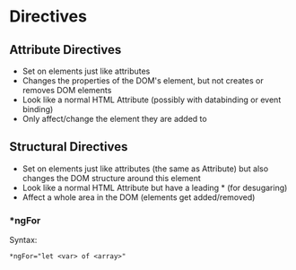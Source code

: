 # Directives

## Attribute Directives

* Set on elements just like attributes
* Changes the properties of the DOM's element, but not creates or removes DOM elements
* Look like a normal HTML Attribute (possibly with databinding or event binding)
* Only affect/change the element they are added to

## Structural Directives

* Set on elements just like attributes (the same as Attribute) but also changes the DOM structure around this element
* Look like a normal HTML Attribute but have a leading * (for desugaring)
* Affect a whole area in the DOM (elements get added/removed)

### *ngFor

Syntax:

```
*ngFor="let <var> of <array>"
```